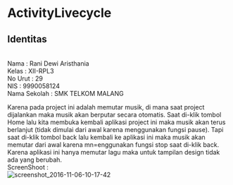 <h1>ActivityLivecycle</h1>

<h2>Identitas</h2>
<br>
Nama : Rani Dewi Aristhania 
<br>
Kelas : XII-RPL3 
<br>
No Urut : 29 
<br>
NIS : 9990058124 
<br>
Nama Sekolah : SMK TELKOM MALANG 
<br>

Karena pada project ini adalah memutar musik, di mana saat project dijalankan maka musik akan berputar secara otomatis. 
Saat di-klik tombol Home lalu kita membuka kembali aplikasi project ini maka musik akan terus berlanjut 
(tidak dimulai dari awal karena menggunakan fungsi pause). 
Tapi saat di-klik tombol back lalu kembali ke aplikasi ini maka musik akan memutar dari awal karena mn=enggunakan fungsi stop saat di-klik back. Karena aplikasi ini hanya memutar lagu maka untuk tampilan design tidak ada yang berubah.
<br>
ScreenShoot : 
<br>
![screenshot_2016-11-06-10-17-42](https://cloud.githubusercontent.com/assets/22088935/20035225/2a475b20-a40e-11e6-82d4-ab4301631f9f.png)
